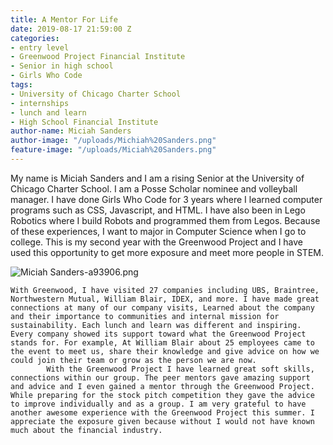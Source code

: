 ```yaml
---
title: A Mentor For Life
date: 2019-08-17 21:59:00 Z
categories:
- entry level
- Greenwood Project Financial Institute
- Senior in high school
- Girls Who Code
tags:
- University of Chicago Charter School
- internships
- lunch and learn
- High School Financial Institute
author-name: Miciah Sanders
author-image: "/uploads/Michiah%20Sanders.png"
feature-image: "/uploads/Miciah%20Sanders.png"
---
```


My name is Miciah Sanders and I am a rising Senior at the University of Chicago Charter School.  I am a Posse Scholar nominee and volleyball manager. I have done Girls Who Code for 3 years where I learned computer programs such as CSS, Javascript, and HTML. I have also been in Lego Robotics where I build Robots and programmed them from Legos. Because of these experiences, I want to major in Computer Science when I go to college. This is my second year with the Greenwood Project and I have used this opportunity to get more exposure and meet more people in STEM. 

![Miciah Sanders-a93906.png](/uploads/Miciah%20Sanders-a93906.png)

	With Greenwood, I have visited 27 companies including UBS, Braintree, Northwestern Mutual, William Blair, IDEX, and more. I have made great connections at many of our company visits, Learned about the company and their importance to communities and internal mission for sustainability. Each lunch and learn was different and inspiring. Every company showed its support toward what the Greenwood Project stands for. For example, At William Blair about 25 employees came to the event to meet us, share their knowledge and give advice on how we could join their team or grow as the person we are now.  
            With the Greenwood Project I have learned great soft skills, connections within our group. The peer mentors gave amazing support and advice and I even gained a mentor through the Greenwood Project. While preparing for the stock pitch competition they gave the advice to improve individually and as a group. I am very grateful to have another awesome experience with the Greenwood Project this summer. I appreciate the exposure given because without I would not have known much about the financial industry.
